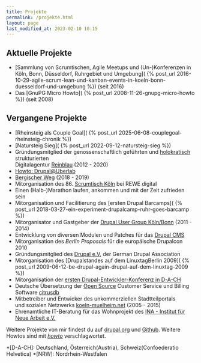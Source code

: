 ```yaml
---
title: Projekte
permalink: /projekte.html
layout: page
last_modified_at: 2023-02-10 10:15
---
```

## Aktuelle Projekte

- [Sammlung von Scrumtischen, Agile Meetups und (Un-)Konferenzen 
in Köln, Bonn, Düsseldorf, Ruhrgebiet und Umgebung](
{% post_url  2016-10-29-agile-scrum-lean-und-kanban-events-in-koeln-bonn-duesseldorf-und-umgebung %}) (seit 2016)
- Das [GnuPG Micro Howto](
{% post_url  2008-11-26-gnupg-micro-howto %}) (seit 2008)

## Vergangene Projekte

- [Rheinsteig als Couple Goal](
{% post_url 2025-06-08-couplegoal-rheinsteig-chronik %})  
- [Natursteig Sieg](
{% post_url 2022-09-12-natursteig-sieg %}) 
- Gründungsmitglied der genossenschaftlich geführten und [holokratisch](
https://rogerpfaff.de/holacracy/) strukturierten  
Digitalagentur [Reinblau](/thema/reinblau/) (2012 - 2020)
- [Howto: Drupal@Uberlab](https://lab.uberspace.de/guide_drupal/)
- [Bergischer Weg](https://www.bergisches-wanderland.de/bergischer-weg) (2018 - 2019)
- Mitorganisation des 86\. [Scrumtisch Köln](/thema/scrumtisch-koln/) bei REWE digital
- Einen (Halb-)Marathon laufen, ankommen und mit der Zeit zufrieden sein
- Mitorganisation und Facilitierung des [ersten Drupal Barcamps](
{% post_url  2018-03-27-ein-experiment-drupalcamp-ruhr-goes-barcamp %})
- Mitorganisator und Gastgeber der [Drupal User Group Köln/Bonn](
https://groups.drupal.org/k%C3%B6ln-bonn) (2011 - 2014)
- Entwicklung von diversen Modulen und Patches für das [Drupal CMS](/thema/drupal/) 
- Mitorganisation des *Berlin Proposals* für die europäische Drupalcon 2010
- Gründungsmitglied des [Drupal e.V](https://verein.drupal.org), 
der German Drupal Association
- Mitorganisation des [Drupalstandes auf dem LinuxtagBerlin 2009](
{% post_url 2009-06-12-be-drupal-again-drupal-auf-dem-linuxtag-2009 %}) 
- Mitorganisation der [ersten Drupal-Entwickler-Konferenz in D-A-CH](
https://dri.es/drupalcamp-koln-2008)
- Deutsche Übersetzung der [Open Source](/thema/open-source/) 
Customer Service und Billing Software [citrusdb](http://citrusdb.org/) 
- Mitbetreiber und Entwicker des unkommerziellen Stadtteilportals    
und sozialen Netzwerks [koeln-muelheim.net](
https://web.archive.org/web/20220000000000*/koeln-muelheim.net) (2005 - 2015)
- Ehrenamtliche IT-Beratung für das Wohnprojekt 
des [INA - Institut für Neue Arbeit e.V.](https://www.ina-koeln.org/)   

Weitere Projekte von mir findest du auf [drupal.org](
https://www.drupal.org/user/51103)
und [Github](
https://github.com/fl3a?tab=repositories).
Weitere Howtos sind mit [*howto*](/thema/howto/) verschlagwortet.

*[D-A-CH]: Deutschland, Österreich(Austria), Schweiz(Confoederatio Helvetica)
*[NRW]: Nordrhein-Westfalen
